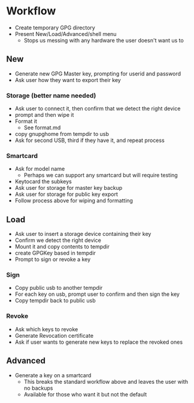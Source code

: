 Workflow
========

 - Create temporary GPG directory
 - Present New/Load/Advanced/shell menu
	- Stops us messing with any hardware the user doesn't want us to

New
---
 - Generate new GPG Master key, prompting for userid and password
 - Ask user how they want to export their key

### Storage (better name needed)
 - Ask user to connect it, then confirm that we detect the right device
 - prompt and then wipe it
 - Format it
	- See format.md
 - copy gnupghome from tempdir to usb
 - Ask for second USB, third if they have it, and repeat process

### Smartcard
 - Ask for model name
	- Perhaps we can support any smartcard but will require testing
 - Keytocard the subkeys
 - Ask user for storage for master key backup
 - Ask user for storage for public key export
 - Follow process above for wiping and formatting

Load
----
 - Ask user to insert a storage device containing their key
 - Confirm we detect the right device
 - Mount it and copy contents to tempdir
 - create GPGKey based in tempdir
 - Prompt to sign or revoke a key

### Sign
 - Copy public usb to another tempdir
 - For each key on usb, prompt user to confirm and then sign the key
 - Copy tempdir back to public usb

### Revoke
 - Ask which keys to revoke
 - Generate Revocation certificate
 - Ask if user wants to generate new keys to replace the revoked ones

Advanced
--------
 - Generate a key on a smartcard
	- This breaks the standard workflow above and leaves the user with no backups
	- Available for those who want it but not the default
